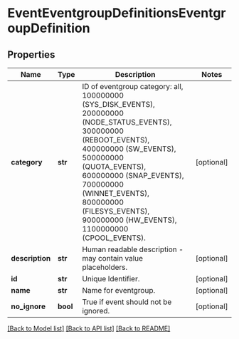 # EventEventgroupDefinitionsEventgroupDefinition

## Properties
Name | Type | Description | Notes
------------ | ------------- | ------------- | -------------
**category** | **str** | ID of eventgroup category: all, 100000000 (SYS_DISK_EVENTS), 200000000 (NODE_STATUS_EVENTS), 300000000 (REBOOT_EVENTS), 400000000 (SW_EVENTS), 500000000 (QUOTA_EVENTS), 600000000 (SNAP_EVENTS), 700000000 (WINNET_EVENTS), 800000000 (FILESYS_EVENTS), 900000000 (HW_EVENTS), 1100000000 (CPOOL_EVENTS). | [optional] 
**description** | **str** | Human readable description - may contain value placeholders. | [optional] 
**id** | **str** | Unique Identifier. | [optional] 
**name** | **str** | Name for eventgroup. | [optional] 
**no_ignore** | **bool** | True if event should not be ignored. | [optional] 

[[Back to Model list]](../README.md#documentation-for-models) [[Back to API list]](../README.md#documentation-for-api-endpoints) [[Back to README]](../README.md)


